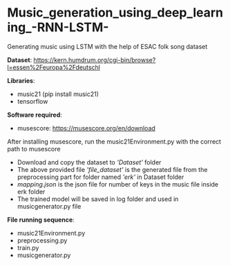 # Music_generation_using_deep_learning_-RNN-LSTM-
Generating music using LSTM with the help of ESAC folk song dataset</br>

<b>Dataset</b>: https://kern.humdrum.org/cgi-bin/browse?l=essen%2Feuropa%2Fdeutschl </br>

<b>Libraries</b>:</br>
- music21 (pip install music21)</br>
- tensorflow</br>

<b>Software required</b>:</br>
- musescore: https://musescore.org/en/download</br>

After installing musescore, run the music21Environment.py with the correct path to musescore</br>

* Download and copy the dataset to <i>'Dataset'</i> folder </br>
* The above provided file <i>'file_dataset'</i> is the generated file from the preprocessing part for folder named <i>'erk'</i> in Dataset folder</br>
* <i>mapping.json</i> is the json file for number of keys in the music file inside erk folder</br>
* The trained model will be saved in log folder and used in musicgenerator.py file</br>

<b>File running sequence</b>:</br>
- music21Environment.py
- preprocessing.py
- train.py
- musicgenerator.py
